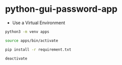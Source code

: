 # python-gui-password-app
 * Use a Virtual Environment
```bash
python3 -m venv apps
```
```bash
source apps/bin/activate
```
```bash
pip install -r requirement.txt
```

```bash
deactivate
```
